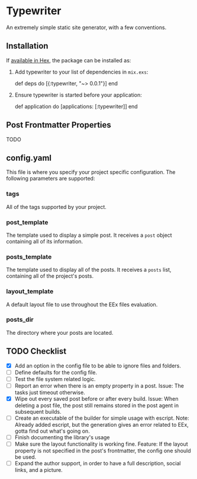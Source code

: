 # Typewriter

An extremely simple static site generator, with a few conventions.

## Installation

If [available in Hex](https://hex.pm/docs/publish), the package can be installed as:

  1. Add typewriter to your list of dependencies in `mix.exs`:

        def deps do
          [{:typewriter, "~> 0.0.1"}]
        end

  2. Ensure typewriter is started before your application:

        def application do
          [applications: [:typewriter]]
        end

## Post Frontmatter Properties
TODO

## config.yaml

This file is where you specify your project specific configuration. The following parameters are supported:

### tags
All of the tags supported by your project.
### post_template
The template used to display a simple post. It receives a `post` object containing all of its information.
### posts_template
The template used to display all of the posts. It receives a `posts` list, containing all of the project's posts.
### layout_template
A default layout file to use throughout the EEx files evaluation.
### posts_dir
The directory where your posts are located.

## TODO Checklist
- [X] Add an option in the config file to be able to ignore files and folders.
- [ ] Define defaults for the config file.
- [ ] Test the file system related logic.
- [ ] Report an error when there is an empty property in a post. Issue: The tasks just timeout otherwise.
- [X] Wipe out every saved post before or after every build. Issue: When deleting a post file, the post still remains stored in the post agent in subsequent builds.
- [ ] Create an executable of the builder for simple usage with escript. Note: Already added escript, but the generation gives an error related to EEx, gotta find out what's going on.
- [ ] Finish documenting the library's usage
- [ ] Make sure the layout functionality is working fine. Feature: If the layout property is not specified in the post's frontmatter, the config one should be used.
- [ ] Expand the author support, in order to have a full description, social links, and a picture.
